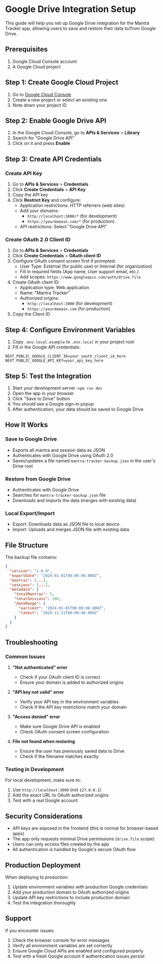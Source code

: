 # Google Drive Integration Setup

This guide will help you set up Google Drive integration for the Mantra Tracker app, allowing users to save and restore their data to/from Google Drive.

## Prerequisites

1. Google Cloud Console account
2. A Google Cloud project

## Step 1: Create Google Cloud Project

1. Go to [Google Cloud Console](https://console.cloud.google.com/)
2. Create a new project or select an existing one
3. Note down your project ID

## Step 2: Enable Google Drive API

1. In the Google Cloud Console, go to **APIs & Services** > **Library**
2. Search for "Google Drive API"
3. Click on it and press **Enable**

## Step 3: Create API Credentials

### Create API Key

1. Go to **APIs & Services** > **Credentials**
2. Click **Create Credentials** > **API Key**
3. Copy the API key
4. Click **Restrict Key** and configure:
   - Application restrictions: HTTP referrers (web sites)
   - Add your domains:
     - `http://localhost:3000/*` (for development)
     - `https://yourdomain.com/*` (for production)
   - API restrictions: Select "Google Drive API"

### Create OAuth 2.0 Client ID

1. Go to **APIs & Services** > **Credentials**
2. Click **Create Credentials** > **OAuth client ID**
3. Configure OAuth consent screen first if prompted:
   - User Type: External (for public use) or Internal (for organization)
   - Fill in required fields (App name, User support email, etc.)
   - Add scopes: `https://www.googleapis.com/auth/drive.file`
4. Create OAuth client ID:
   - Application type: Web application
   - Name: "Mantra Tracker"
   - Authorized origins:
     - `http://localhost:3000` (for development)
     - `https://yourdomain.com` (for production)
5. Copy the Client ID

## Step 4: Configure Environment Variables

1. Copy `.env.local.example` to `.env.local` in your project root
2. Fill in the Google API credentials:

```env
NEXT_PUBLIC_GOOGLE_CLIENT_ID=your_oauth_client_id_here
NEXT_PUBLIC_GOOGLE_API_KEY=your_api_key_here
```

## Step 5: Test the Integration

1. Start your development server: `npm run dev`
2. Open the app in your browser
3. Click "Save to Drive" button
4. You should see a Google sign-in popup
5. After authentication, your data should be saved to Google Drive

## How It Works

### Save to Google Drive
- Exports all mantra and session data as JSON
- Authenticates with Google Drive using OAuth 2.0
- Saves/updates a file named `mantra-tracker-backup.json` in the user's Drive root

### Restore from Google Drive
- Authenticates with Google Drive
- Searches for `mantra-tracker-backup.json` file
- Downloads and imports the data (merges with existing data)

### Local Export/Import
- Export: Downloads data as JSON file to local device
- Import: Uploads and merges JSON file with existing data

## File Structure

The backup file contains:
```json
{
  "version": "1.0.0",
  "exportDate": "2024-01-01T00:00:00.000Z",
  "mantras": [...],
  "sessions": [...],
  "metadata": {
    "totalMantras": 5,
    "totalSessions": 100,
    "dateRange": {
      "earliest": "2024-01-01T00:00:00.000Z",
      "latest": "2024-12-31T00:00:00.000Z"
    }
  }
}
```

## Troubleshooting

### Common Issues

1. **"Not authenticated" error**
   - Check if your OAuth client ID is correct
   - Ensure your domain is added to authorized origins

2. **"API key not valid" error**
   - Verify your API key in the environment variables
   - Check if the API key restrictions match your domain

3. **"Access denied" error**
   - Make sure Google Drive API is enabled
   - Check OAuth consent screen configuration

4. **File not found when restoring**
   - Ensure the user has previously saved data to Drive
   - Check if the filename matches exactly

### Testing in Development

For local development, make sure to:
1. Use `http://localhost:3000` (not `127.0.0.1`)
2. Add the exact URL to OAuth authorized origins
3. Test with a real Google account

## Security Considerations

- API keys are exposed in the frontend (this is normal for browser-based apps)
- The app only requests minimal Drive permissions (`drive.file` scope)
- Users can only access files created by the app
- All authentication is handled by Google's secure OAuth flow

## Production Deployment

When deploying to production:
1. Update environment variables with production Google credentials
2. Add your production domain to OAuth authorized origins
3. Update API key restrictions to include production domain
4. Test the integration thoroughly

## Support

If you encounter issues:
1. Check the browser console for error messages
2. Verify all environment variables are set correctly
3. Ensure Google Cloud APIs are enabled and configured properly
4. Test with a fresh Google account if authentication issues persist